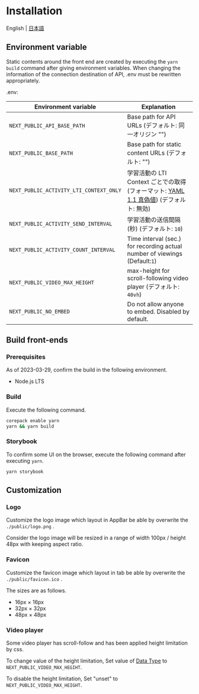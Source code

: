 # Installation

English | [日本語](INSTALL-ja.md)

## Environment variable

Static contents around the front end are created by executing the `yarn build` command after giving environment variables.
When changing the information of the connection destination of API, .env must be rewritten appropriately.

.env:

| Environment variable                    | Explanation                                                                                                               |
| --------------------------------------- | ------------------------------------------------------------------------------------------------------------------------- |
| `NEXT_PUBLIC_API_BASE_PATH`             | Base path for API URLs (デフォルト: 同一オリジン "")                                                                      |
| `NEXT_PUBLIC_BASE_PATH`                 | Base path for static content URLs (デフォルト: "")                                                                        |
| `NEXT_PUBLIC_ACTIVITY_LTI_CONTEXT_ONLY` | 学習活動の LTI Context ごとでの取得 (フォーマット: [YAML 1.1 真偽値](https://yaml.org/type/bool.html)) (デフォルト: 無効) |
| `NEXT_PUBLIC_ACTIVITY_SEND_INTERVAL`    | 学習活動の送信間隔 (秒) (デフォルト: `10`)                                                                                |
| `NEXT_PUBLIC_ACTIVITY_COUNT_INTERVAL`   | Time interval (sec.) for recording actual number of viewings (Default:`1`)                                                |
| `NEXT_PUBLIC_VIDEO_MAX_HEIGHT`          | max-height for scroll-following video player (デフォルト: `40vh`)                                                         |
| `NEXT_PUBLIC_NO_EMBED`                  | Do not allow anyone to embed. Disabled by default.                                                                        |

## Build front-ends

### Prerequisites

As of 2023-03-29, confirm the build in the following environment.

- Node.js LTS

### Build

Execute the following command.

```sh
corepack enable yarn
yarn && yarn build
```

### Storybook

To confirm some UI on the browser, execute the following command after executing `yarn`.

```sh
yarn storybook
```

## Customization

### Logo

Customize the logo image which layout in AppBar be able by overwrite the `./public/logo.png` .

Consider the logo image will be resized in a range of width 100px / height 48px with keeping aspect ratio.

### Favicon

Customize the favicon image which layout in tab be able by overwrite the `./public/favicon.ico` .

The sizes are as follows.

- 16px × 16px
- 32px × 32px
- 48px × 48px

### Video player

Some video player has scroll-follow and has been applied height limitation by css.

To change value of the height limitation, Set value of [<length> Data Type](https://developer.mozilla.org/en-US/docs/Web/CSS/Length) to `NEXT_PUBLIC_VIDEO_MAX_HEGIHT`.

To disable the height limitation, Set "unset" to `NEXT_PUBLIC_VIDEO_MAX_HEIGHT`.
